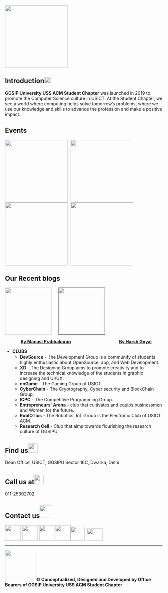    <img src="https://usict.acm.org/assets/images/acm1.png" height="200px"/> 
   
## Introduction<img src ="https://raw.githubusercontent.com/MartinHeinz/MartinHeinz/master/wave.gif" height ="20px"/>
**GGSIP University USS ACM Student Chapter** was launched in 2019 to promote the Computer Science culture in USICT. At the Student Chapter, we see a world where computing helps solve tomorrow’s problems, where we use our knowledge and skills to advance the profession and make a positive impact.

## Events
[<img src="https://usict.acm.org/upload/announcements/Rogue-reveal.png" height="200"/>](https://usict.acm.org/eventYear.php?year=2022)<img src ="https://www.vippng.com/png/detail/13-130796_rectangle-line-horizontal-line-angle-white-line-rectangle.png" height="10px"/>[<img src="https://usict.acm.org/upload/announcements/9.png" height="200px"/>](https://usict.acm.org/eventYear.php?year=2022)<img src ="https://www.vippng.com/png/detail/13-130796_rectangle-line-horizontal-line-angle-white-line-rectangle.png" height="10px"/>[<img src="https://usict.acm.org/upload/announcements/7.png" height="200px"/>](https://usict.acm.org/eventYear.php?year=2022)<img src ="https://www.vippng.com/png/detail/13-130796_rectangle-line-horizontal-line-angle-white-line-rectangle.png" height="10px"/>[<img src="https://usict.acm.org/upload/announcements/5.png" height="200px"/>](https://usict.acm.org/eventYear.php?year=2022)


## Our Recent blogs
[<img src="https://usict.acm.org/upload/blogs/socialMediaLiteracy.png" height="150px"/>](https://usict.acm.org/singleBlog.php?Id=27)<img src ="https://www.vippng.com/png/detail/13-130796_rectangle-line-horizontal-line-angle-white-line-rectangle.png" height= "1px" width="20px">[<img src="https://usict.acm.org/upload/blogs/blogAI.png" height="150px"/>]()

<img src ="https://www.vippng.com/png/detail/13-130796_rectangle-line-horizontal-line-angle-white-line-rectangle.png" height="1px" width="50px">[**By Manasi Prabhakaran**](https://usict.acm.org/singleBlog.php?Id=27)<img src ="https://www.vippng.com/png/detail/13-130796_rectangle-line-horizontal-line-angle-white-line-rectangle.png" height="1px" width="150px">                  [**By Harsh Goyal**](https://usict.acm.org/singleBlog.php?Id=26)



  
  - **CLUBS**
     - **DevSource** - The Development Group is a community of students highly enthusiastic about OpenSource, app, and Web Development. 
     - **XD** - The Designing Group aims to promote creativity and to increase the technical knowledge of the students in graphic designing and UI/UX.
     - **enGame** - The Gaming Group of USICT.
     - **CyberChain** - The Cryptography, Cyber security and BlockChain Group.
     - **ICPC** - The Competitive Programming Group.
     - **Entrepreneurs' Arena** - club that cultivates and equips businessmen and Women for the future.
     - **RobIOTics** - The Robotics, IoT Group is the Electronic Club of USICT ACM.
     - **Research Cell** - Club that aims towards flourishing the research culture of GGSIPU.
## Find us<img src="https://static.vecteezy.com/system/resources/previews/000/366/004/original/location-vector-icon.jpg" height="30px"/>
<p>
Dean Office, USICT, GGSIPU Sector 16C, Dwarka, Delhi</p>

## Call us at<img src="https://th.bing.com/th/id/R.f7c88e4dc1a01f2fcecea59d13e0b137?rik=n2wya4FbbnWdew&riu=http%3a%2f%2fhatterasfishingcaptain.com%2fwp-content%2fuploads%2f2016%2f02%2fcaptain-stowe-head-boats-icons-07.png&ehk=dJua8xwVlVz7F4iPQKAT7emgmD4PQ2RNzM1v4dwQIUU%3d&risl=&pid=ImgRaw&r=0" height="30px"/>
<p>
011-25302702 </p>


## Contact us<img src="https://raw.githubusercontent.com/ShahriarShafin/ShahriarShafin/main/Assets/handshake.gif" height ="40px"/> 

[<img src = "https://th.bing.com/th/id/OIP.1x5qs5pV6hF3ePLEYp94XgHaHa?pid=ImgDet&rs=1" height="50px"/>](https://www.facebook.com/acmusict)<img src ="https://www.vippng.com/png/detail/13-130796_rectangle-line-horizontal-line-angle-white-line-rectangle.png" height="5px"/>[<img src= "https://logodix.com/logo/1215998.png" height="50px"/>](https://www.youtube.com/channel/UCI7her-mYrb7QM0t9S_nA_Q)<img src ="https://www.vippng.com/png/detail/13-130796_rectangle-line-horizontal-line-angle-white-line-rectangle.png" height="5px"/>[<img src="https://www.technobezz.com/files/uploads/2015/02/instagram-1581266_1920.jpg" height="50px"/>](https://www.instagram.com/acmusict/)[<img src="https://logos-world.net/wp-content/uploads/2020/11/GitHub-Symbol.png" height ="50px"/>](https://github.com/usict-acm/ACM-new)[<img src="https://th.bing.com/th/id/OIP.nmHobRJPgkH-7YQqXsbCqwHaEK?pid=ImgDet&rs=1" height="45px"/>](https://discord.com/invite/fbAJs85rzT)<img src ="https://www.vippng.com/png/detail/13-130796_rectangle-line-horizontal-line-angle-white-line-rectangle.png" height="7px"/>[<img src="https://cdn.windowsreport.com/wp-content/uploads/2019/08/gmail-image.jpg" height="40px" width="50px"/>](info@usict.acm.org)
  
     
     
***

<img src ="https://www.vippng.com/png/detail/13-130796_rectangle-line-horizontal-line-angle-white-line-rectangle.png" width = "100px"/>**© Conceptualized, Designed and Developed by Office Bearers of GGSIP University USS ACM Student Chapter**
 
     
  
  
